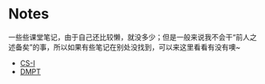 # Notes

一些些课堂笔记，由于自己还比较懒，就没多少；但是一般来说我不会干“前人之述备矣”的事，所以如果有些笔记在别处没找到，可以来这里看看有没有噢~

- [CS-I](CS-I/index.md)
- [DMPT](DMPT/index.md)
